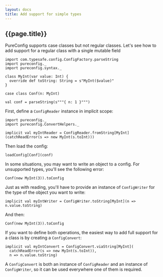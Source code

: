```yaml
---
layout: docs
title: Add support for simple types
---
```

## {{page.title}}

PureConfig supports case classes but not regular classes. Let's see how to add support
for a regular class with a single mutable field

```tut:silent
import com.typesafe.config.ConfigFactory.parseString
import pureconfig._
import pureconfig.syntax._

class MyInt(var value: Int) {
  override def toString: String = s"MyInt($value)"
}

case class Conf(n: MyInt)

val conf = parseString(s"""{ n: 1 }""")
```

First, define a `ConfigReader` instance in implicit scope:

```tut:silent
import pureconfig._
import pureconfig.ConvertHelpers._

implicit val myIntReader = ConfigReader.fromString[MyInt](catchReadError(s => new MyInt(s.toInt)))
```

Then load the config:

```tut:book
loadConfig[Conf](conf)
```

In some situations, you may want to write an object to a config. For unsupported types, you'll see the following error:

```tut:book:fail
Conf(new MyInt(3)).toConfig
```

Just as with reading, you'll have to provide an instance of `ConfigWriter` for the type of the object you want to write:

```tut:book:silent
implicit val myIntWriter = ConfigWriter.toString[MyInt](n => n.value.toString)
```

And then:

```tut:book
Conf(new MyInt(3)).toConfig
```

If you want to define both operations, the easiest way to add full support for a class is by creating a `ConfigConvert`:

```tut:book:silent
implicit val myIntConvert = ConfigConvert.viaString[MyInt](
  catchReadError(s => new MyInt(s.toInt)),
  n => n.value.toString)
```

A `ConfigConvert` is both an instance of `ConfigReader` and an instance of `ConfigWriter`, so it can be used everywhere
one of them is required.

